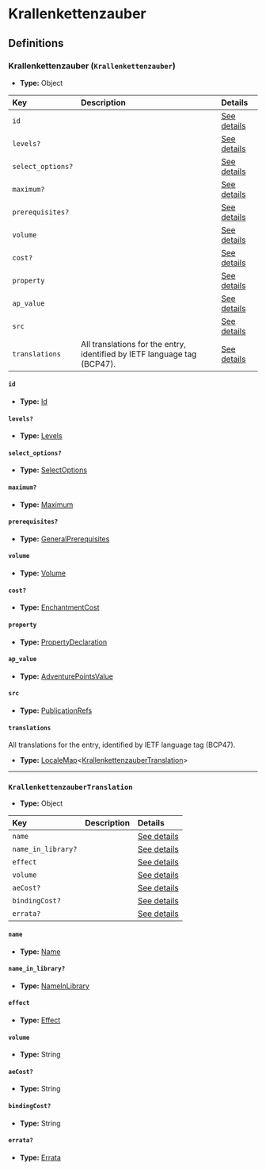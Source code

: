 # Krallenkettenzauber

## Definitions

### <a name="Krallenkettenzauber"></a> Krallenkettenzauber (`Krallenkettenzauber`)

- **Type:** Object

Key | Description | Details
:-- | :-- | :--
`id` |  | <a href="#Krallenkettenzauber/id">See details</a>
`levels?` |  | <a href="#Krallenkettenzauber/levels">See details</a>
`select_options?` |  | <a href="#Krallenkettenzauber/select_options">See details</a>
`maximum?` |  | <a href="#Krallenkettenzauber/maximum">See details</a>
`prerequisites?` |  | <a href="#Krallenkettenzauber/prerequisites">See details</a>
`volume` |  | <a href="#Krallenkettenzauber/volume">See details</a>
`cost?` |  | <a href="#Krallenkettenzauber/cost">See details</a>
`property` |  | <a href="#Krallenkettenzauber/property">See details</a>
`ap_value` |  | <a href="#Krallenkettenzauber/ap_value">See details</a>
`src` |  | <a href="#Krallenkettenzauber/src">See details</a>
`translations` | All translations for the entry, identified by IETF language tag (BCP47). | <a href="#Krallenkettenzauber/translations">See details</a>

#### <a name="Krallenkettenzauber/id"></a> `id`

- **Type:** <a href="#Id">Id</a>

#### <a name="Krallenkettenzauber/levels"></a> `levels?`

- **Type:** <a href="#Levels">Levels</a>

#### <a name="Krallenkettenzauber/select_options"></a> `select_options?`

- **Type:** <a href="#SelectOptions">SelectOptions</a>

#### <a name="Krallenkettenzauber/maximum"></a> `maximum?`

- **Type:** <a href="#Maximum">Maximum</a>

#### <a name="Krallenkettenzauber/prerequisites"></a> `prerequisites?`

- **Type:** <a href="../_Prerequisite.md#GeneralPrerequisites">GeneralPrerequisites</a>

#### <a name="Krallenkettenzauber/volume"></a> `volume`

- **Type:** <a href="#Volume">Volume</a>

#### <a name="Krallenkettenzauber/cost"></a> `cost?`

- **Type:** <a href="#EnchantmentCost">EnchantmentCost</a>

#### <a name="Krallenkettenzauber/property"></a> `property`

- **Type:** <a href="#PropertyDeclaration">PropertyDeclaration</a>

#### <a name="Krallenkettenzauber/ap_value"></a> `ap_value`

- **Type:** <a href="#AdventurePointsValue">AdventurePointsValue</a>

#### <a name="Krallenkettenzauber/src"></a> `src`

- **Type:** <a href="../source/_PublicationRef.md#PublicationRefs">PublicationRefs</a>

#### <a name="Krallenkettenzauber/translations"></a> `translations`

All translations for the entry, identified by IETF language tag (BCP47).

- **Type:** <a href="../_LocaleMap.md#LocaleMap">LocaleMap</a>&lt;<a href="#KrallenkettenzauberTranslation">KrallenkettenzauberTranslation</a>&gt;

---

### <a name="KrallenkettenzauberTranslation"></a> `KrallenkettenzauberTranslation`

- **Type:** Object

Key | Description | Details
:-- | :-- | :--
`name` |  | <a href="#KrallenkettenzauberTranslation/name">See details</a>
`name_in_library?` |  | <a href="#KrallenkettenzauberTranslation/name_in_library">See details</a>
`effect` |  | <a href="#KrallenkettenzauberTranslation/effect">See details</a>
`volume` |  | <a href="#KrallenkettenzauberTranslation/volume">See details</a>
`aeCost?` |  | <a href="#KrallenkettenzauberTranslation/aeCost">See details</a>
`bindingCost?` |  | <a href="#KrallenkettenzauberTranslation/bindingCost">See details</a>
`errata?` |  | <a href="#KrallenkettenzauberTranslation/errata">See details</a>

#### <a name="KrallenkettenzauberTranslation/name"></a> `name`

- **Type:** <a href="#Name">Name</a>

#### <a name="KrallenkettenzauberTranslation/name_in_library"></a> `name_in_library?`

- **Type:** <a href="#NameInLibrary">NameInLibrary</a>

#### <a name="KrallenkettenzauberTranslation/effect"></a> `effect`

- **Type:** <a href="#Effect">Effect</a>

#### <a name="KrallenkettenzauberTranslation/volume"></a> `volume`

- **Type:** String

#### <a name="KrallenkettenzauberTranslation/aeCost"></a> `aeCost?`

- **Type:** String

#### <a name="KrallenkettenzauberTranslation/bindingCost"></a> `bindingCost?`

- **Type:** String

#### <a name="KrallenkettenzauberTranslation/errata"></a> `errata?`

- **Type:** <a href="../source/_Erratum.md#Errata">Errata</a>
